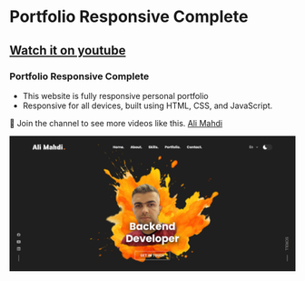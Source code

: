 

# Portfolio Responsive Complete
## [Watch it on youtube](https://www.youtube.com/@Eng.AliMahdi)
### Portfolio Responsive Complete

-   This website is fully responsive personal portfolio
-   Responsive for all devices, built using HTML, CSS, and JavaScript.


💙 Join the channel to see more videos like this. [Ali Mahdi](https://www.youtube.com/@Eng.AliMahdi)

![1 img](/1.PNG)
